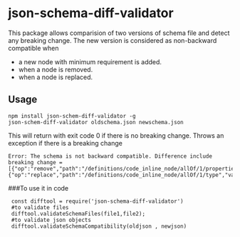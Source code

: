 json-schema-diff-validator
==========================
This package allows comparision of two versions of schema file and detect any breaking change.
The new version is considered as non-backward compatible when
* a new node with minimum requirement is added.
* when a node is removed.
* when a node is replaced.

Usage
-----
``` 
npm install json-schem-diff-validator -g
json-schem-diff-validator oldschema.json newschema.json
```
This will return with exit code 0 if there is no breaking change.
Throws an exception if there is a breaking change 

```$xslt
Error: The schema is not backward compatible. Difference include breaking change = 
[{"op":"remove","path":"/definitions/code_inline_node/allOf/1/properties"},{"op":"replace","path":"/definitions/code_inline_node/allOf/1/type","value":"string"}]

```

###To use it in code
```$xslt
 const difftool = require('json-schema-diff-validator')
 #to validate files
 difftool.validateSchemaFiles(file1,file2);
 #to validate json objects 
 difftool.validateSchemaCompatibility(oldjson , newjson)
```


